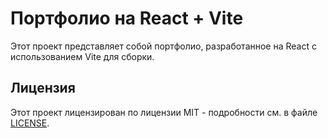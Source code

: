 # Портфолио на React + Vite

Этот проект представляет собой портфолио, разработанное на React с использованием Vite для сборки.

## Лицензия

Этот проект лицензирован по лицензии MIT - подробности см. в файле [LICENSE](LICENSE).
